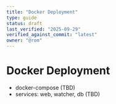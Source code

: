```yaml
---
title: "Docker Deployment"
type: guide
status: draft
last_verified: "2025-09-29"
verified_against_commit: "latest"
owner: "@rom"
---
```


# Docker Deployment

- docker-compose (TBD)
- services: web, watcher, db (TBD)
